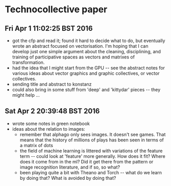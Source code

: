 # Technocollective paper


## Fri Apr  1 11:02:25 BST 2016

- got the cfp and read it; found it hard to decide what to do, but eventually wrote an abstract focused on vectorisation. I'm hoping that I can develop just one simple argument about the cleaning, disciplining, and training of participative spaces as vectors and matrixes of transformation. 
- had the idea that I might start from the GPU -- see the abstract notes for various ideas about vector graphics and graphic collectives, or vector collectives.
- sending title and abstract to konstanz
- could also bring in some stuff from 'deep' and 'kittydar' pieces -- they might help ... 


## Sat Apr  2 20:39:48 BST 2016
- wrote some notes in green notebook
- ideas about the relation to images:
    - remember that alphago only sees images. It doesn't see games. That means that the history of millions of plays has been seen in terms of a matrix of dots
    - the field of machine learning is littered with variations of the feature term -- could look at 'feature' more generally. How does it fit? Where does it come from in the ml? Did it get there from the pattern or image recognition literature, and if so, so what?
    - been playing quite a bit with Theano and Torch -- what do we learn by doing that? What is avoided by doing that?


